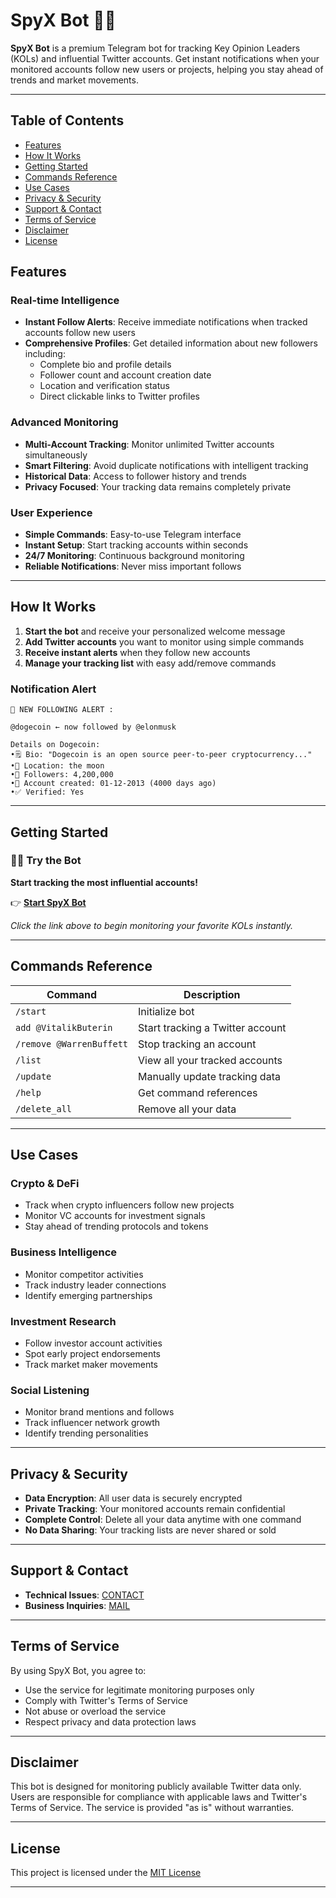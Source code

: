 # SpyX Bot 🕵️‍♂️

**SpyX Bot** is a premium Telegram bot for tracking Key Opinion Leaders (KOLs) and influential Twitter accounts. Get instant notifications when your monitored accounts follow new users or projects, helping you stay ahead of trends and market movements.

---
## Table of Contents
- [Features](#features)
- [How It Works](#how-it-works)
- [Getting Started](#getting-started)
- [Commands Reference](#commands-reference)
- [Use Cases](#use-cases)
- [Privacy & Security](#privacy-&-security)
- [Support & Contact](#support-&-contact)
- [Terms of Service](#terms-of-service)
- [Disclaimer](#disclaimer)
- [License](#license)

## Features

### Real-time Intelligence
- **Instant Follow Alerts**: Receive immediate notifications when tracked accounts follow new users
- **Comprehensive Profiles**: Get detailed information about new followers including:
  - Complete bio and profile details
  - Follower count and account creation date
  - Location and verification status
  - Direct clickable links to Twitter profiles

### Advanced Monitoring
- **Multi-Account Tracking**: Monitor unlimited Twitter accounts simultaneously
- **Smart Filtering**: Avoid duplicate notifications with intelligent tracking
- **Historical Data**: Access to follower history and trends
- **Privacy Focused**: Your tracking data remains completely private

### User Experience
- **Simple Commands**: Easy-to-use Telegram interface
- **Instant Setup**: Start tracking accounts within seconds
- **24/7 Monitoring**: Continuous background monitoring
- **Reliable Notifications**: Never miss important follows

---

## How It Works

1. **Start the bot** and receive your personalized welcome message
2. **Add Twitter accounts** you want to monitor using simple commands
3. **Receive instant alerts** when they follow new accounts
4. **Manage your tracking list** with easy add/remove commands

### Notification Alert
```
🚨 NEW FOLLOWING ALERT :

@dogecoin ← now followed by @elonmusk

Details on Dogecoin:
•🗒 Bio: "Dogecoin is an open source peer-to-peer cryptocurrency..."
•📍 Location: the moon  
•👥 Followers: 4,200,000
•📅 Account created: 01-12-2013 (4000 days ago)
•✅ Verified: Yes

```

---

## Getting Started

### 👨‍💻 Try the Bot

**Start tracking the most influential accounts!**

👉 **[Start SpyX Bot](https://t.me/KOL_SpyX_BOT)** 

*Click the link above to begin monitoring your favorite KOLs instantly.*

---

## Commands Reference

| Command | Description |
|---------|-------------|
| `/start` | Initialize bot |
| `add @VitalikButerin` | Start tracking a Twitter account |
| `/remove @WarrenBuffett` | Stop tracking an account |
| `/list` | View all your tracked accounts |
| `/update` | Manually update tracking data | 
| `/help` | Get command references |
| `/delete_all` | Remove all your data |

---

## Use Cases

### Crypto & DeFi
- Track when crypto influencers follow new projects
- Monitor VC accounts for investment signals
- Stay ahead of trending protocols and tokens

### Business Intelligence
- Monitor competitor activities
- Track industry leader connections
- Identify emerging partnerships

### Investment Research
- Follow investor account activities
- Spot early project endorsements
- Track market maker movements

### Social Listening
- Monitor brand mentions and follows
- Track influencer network growth
- Identify trending personalities

---

## Privacy & Security

- **Data Encryption**: All user data is securely encrypted
- **Private Tracking**: Your monitored accounts remain confidential
- **Complete Control**: Delete all your data anytime with one command
- **No Data Sharing**: Your tracking lists are never shared or sold

---

## Support & Contact

- **Technical Issues**: [CONTACT](https://t.me/its_bk13)
- **Business Inquiries**: [MAIL](mailto:barathsrini13@gmail.com)

---

## Terms of Service

By using SpyX Bot, you agree to:
- Use the service for legitimate monitoring purposes only
- Comply with Twitter's Terms of Service
- Not abuse or overload the service
- Respect privacy and data protection laws

---

## Disclaimer

This bot is designed for monitoring publicly available Twitter data only. Users are responsible for compliance with applicable laws and Twitter's Terms of Service. The service is provided "as is" without warranties.

---

## License

This project is licensed under the [MIT License](LICENSE)

---
